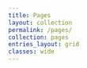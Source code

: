 ```yaml
---
title: Pages
layout: collection
permalink: /pages/
collection: pages
entries_layout: grid
classes: wide
---
```

